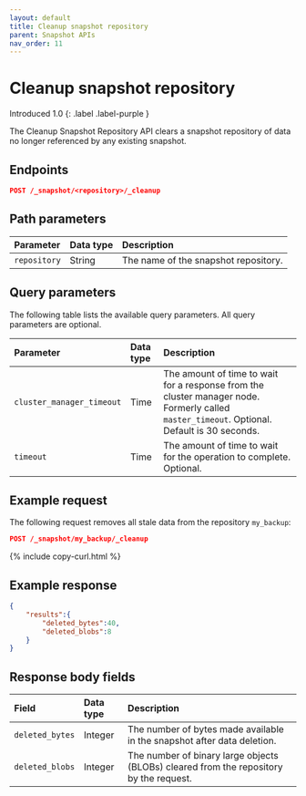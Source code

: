```yaml
---
layout: default
title: Cleanup snapshot repository
parent: Snapshot APIs
nav_order: 11
---
```


# Cleanup snapshot repository 
Introduced 1.0
{: .label .label-purple }

The Cleanup Snapshot Repository API clears a snapshot repository of data no longer referenced by any existing snapshot.

## Endpoints

```json
POST /_snapshot/<repository>/_cleanup
```


## Path parameters

| Parameter | Data type | Description |
| :--- | :--- | :--- |
| `repository` | String | The name of the snapshot repository. |

## Query parameters

The following table lists the available query parameters. All query parameters are optional.

| Parameter |  Data type | Description |
| :--- | :--- | :--- |
| `cluster_manager_timeout` | Time | The amount of time to wait for a response from the cluster manager node. Formerly called `master_timeout`. Optional. Default is 30 seconds. |
| `timeout` | Time | The amount of time to wait for the operation to complete. Optional.|

## Example request

The following request removes all stale data from the repository `my_backup`:

```json
POST /_snapshot/my_backup/_cleanup
```
{% include copy-curl.html %}


## Example response

```json
{
	"results":{
		"deleted_bytes":40,
		"deleted_blobs":8
	}
}
```

## Response body fields

| Field | Data type | Description |
| :--- | :--- | :--- |
| `deleted_bytes` | Integer | The number of bytes made available in the snapshot after data deletion. |
| `deleted_blobs` | Integer | The number of binary large objects (BLOBs) cleared from the repository by the request. |

